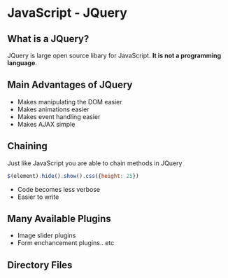 # JavaScript - JQuery

## What is a JQuery?

JQuery is large open source libary for JavaScript. **It is not a programming language**.

## Main Advantages of JQuery

* Makes manipulating the DOM easier
* Makes animations easier
* Makes event handling easier
* Makes AJAX simple

## Chaining

Just like JavaScript you are able to chain methods in JQuery

```JavaScript
$(element).hide().show().css({height: 25})
```

* Code becomes less verbose
* Easier to write

## Many Available Plugins

* Image slider plugins
* Form enchancement plugins.. etc

## Directory Files
